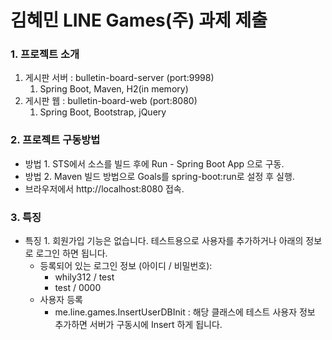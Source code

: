 # 김혜민 LINE Games(주) 과제 제출

### 1. 프로젝트 소개

1. 게시판 서버 : bulletin-board-server (port:9998)
   1. Spring Boot, Maven, H2(in memory)
2. 게시판 웹 : bulletin-board-web (port:8080)
   1. Spring Boot, Bootstrap, jQuery

###  2. 프로젝트 구동방법

- 방법 1. STS에서 소스를 빌드 후에 Run - Spring Boot App 으로 구동.
- 방법 2. Maven 빌드 방법으로 Goals를 spring-boot:run로 설정 후 실행.
- 브라우저에서 http://localhost:8080 접속.

### 3. 특징

- 특징 1. 회원가입 기능은 없습니다. 테스트용으로 사용자를 추가하거나 아래의 정보로 로그인 하면 됩니다. 
  - 등록되어 있는 로그인 정보 (아이디 / 비밀번호): 
    - whily312 / test
    -  test / 0000
  - 사용자 등록
    - me.line.games.InsertUserDBInit : 해당 클래스에 테스트 사용자 정보 추가하면 서버가 구동시에 Insert 하게 됩니다.

